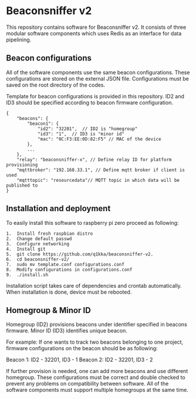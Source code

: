# Beaconsniffer v2
This repository contains software for Beaconsniffer v2. It consists of three modular software components
which uses Redis as an interface for data pipelining.

## Beacon configurations
All of the software components use the same beacon configurations. These configurations are stored
on the external JSON file. Configurations must be saved on the root directory of the codes.

Template for beacon configurations is provided in this repository.
ID2 and ID3 should be specified according to beacon firmware configuration.

```
{
    "beacons": {
        "beacon1": {
            "id2": "32201",  // ID2 is "homegroup"
            "id3": "1",  // ID3 is "minor id"
            "mac": "0C:F3:EE:0D:82:F5" // MAC of the device
        },
        ...
    },
    "relay": "beaconsniffer-x", // Define relay ID for platform provisioning
    "mqttbroker": "192.168.33.1", // Define mqtt broker if client is used
    "mqtttopic": "resourcedata"// MQTT topic in which data will be published to
}
```
## Installation and deployment
To easily install this software to raspberry pi zero proceed as following:
```
1.  Install fresh raspbian distro
2.  Change default passwd
3.  Configure networking
4.  Install git
5.  git clone https://github.com/q1kka/beaconsniffer-v2.
6.  cd beaconsniffer-v2/
7.  sudo mv template.conf configurations.conf
8.  Modify configurations in configurations.conf
9.  ./install.sh

```
Installation script takes care of dependencies and crontab automatically. When installation
is done, device must be rebooted.

## Homegroup & Minor ID
Homegroup (ID2) provisions beacons under identifier specified in beacons firmware.
Minor ID (ID3) identifies unique beacon.

For example: If one wants to track two beacons belonging to one project,
firmware configurations on the beacon should be as following:

Beacon 1:  ID2 - 32201, ID3 - 1
Beacon 2: ID2 - 32201, ID3 - 2

If further provision is needed, one can add more beacons and use different homegroup.
These configurations must be correct and double checked to prevent any problems on compatibility between software.
All of the software components must support multiple homegroups at the same time.